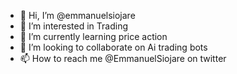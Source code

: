 - 👋 Hi, I’m @emmanuelsiojare
- 👀 I’m interested in Trading
- 🌱 I’m currently learning price action 
- 💞️ I’m looking to collaborate on Ai trading bots 
- 📫 How to reach me @EmmanuelSiojare on twitter 

<!---
emmanuelsiojare/emmanuelsiojare is a ✨ special ✨ repository because its `README.md` (this file) appears on your GitHub profile.
You can click the Preview link to take a look at your changes.
--->
